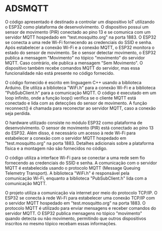 # ADSMQTT

O código apresentado é destinado a controlar um dispositivo IoT utilizando o ESP32 como plataforma de desenvolvimento. O dispositivo possui um sensor de movimento (PIR) conectado ao pino 13 e se comunica com um servidor MQTT hospedado em "test.mosquitto.org" na porta 1883. O ESP32 se conecta a uma rede Wi-Fi fornecendo as credenciais do SSID e senha. Após estabelecer a conexão Wi-Fi e a conexão MQTT, o ESP32 monitora o estado do sensor de movimento. Se o sensor detectar movimento, o ESP32 publica a mensagem "Movimento" no tópico "movimento" do servidor MQTT. Caso contrário, ele publica a mensagem "Sem Movimento". O dispositivo também recebe comandos MQTT do servidor, mas essa funcionalidade não está presente no código fornecido.


O código fornecido é escrito em linguagem C++ usando a biblioteca Arduino. Ele utiliza a biblioteca "WiFi.h" para a conexão Wi-Fi e a biblioteca "PubSubClient.h" para a comunicação MQTT. O código é executado em um loop infinito, onde a função loop() verifica se o cliente MQTT está conectado e lida com as detecções do sensor de movimento. A função reconnect() é chamada para reconectar ao servidor MQTT, caso a conexão seja perdida.


O hardware utilizado consiste no módulo ESP32 como plataforma de desenvolvimento. O sensor de movimento (PIR) está conectado ao pino 13 do ESP32. Além disso, é necessário um acesso à rede Wi-Fi para estabelecer a conexão com o servidor MQTT hospedado em "test.mosquitto.org" na porta 1883. Detalhes adicionais sobre a plataforma física e a montagem não são fornecidos no código.


O código utiliza a interface Wi-Fi para se conectar a uma rede sem fio fornecendo as credenciais do SSID e senha. A comunicação com o servidor MQTT é estabelecida usando o protocolo MQTT (Message Queuing Telemetry Transport). A biblioteca "WiFi.h" é responsável pela comunicação Wi-Fi, enquanto a biblioteca "PubSubClient.h" lida com a comunicação MQTT.


O projeto utiliza a comunicação via internet por meio do protocolo TCP/IP. O ESP32 se conecta à rede Wi-Fi para estabelecer uma conexão TCP/IP com o servidor MQTT hospedado em "test.mosquitto.org" na porta 1883. O protocolo MQTT é utilizado para enviar mensagens e receber comandos do servidor MQTT. O ESP32 publica mensagens no tópico "movimento" quando detecta ou não movimento, permitindo que outros dispositivos inscritos no mesmo tópico recebam essas informações.
